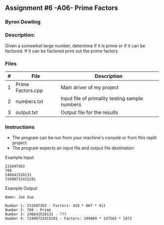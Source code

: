 ## Assignment #6 -A06- Prime Factors
### Byron Dowling
### Description:

Given a somewhat large number, determine if it is prime or if it can be factored. If it can be factored print out the prime factors

### Files

|   #   | File              | Description                                        |
| :---: | ---------------   | -------------------------------------------------- |
|   1   | Prime Factors.cpp | Main driver of my project                          |
|   2   | numbers.txt       | Input file of primality testing sample numbers     |
|   3   | output.txt        | Output file for the results                        |


### Instructions

- The program can be run from your machine's console or from this replit project: 
- The program expects an input file and output file destination

Example Input
```
231697363
709
246641520131
72490732415291
```

Example Output
```
Name: Joe Sue

Number 1: 231697363 - Factors: 419 * 607 * 911
Number 2: 709 - Prime
Number 3: 246641520131 - ???
Number 4: 72490732415291 - Factors: 249089 * 147503 * 1973
```
